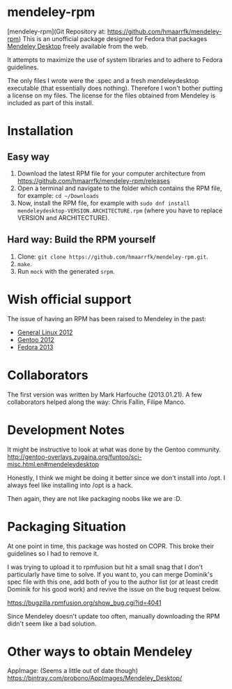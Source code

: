mendeley-rpm
============

[mendeley-rpm](Git Repository at: https://github.com/hmaarrfk/mendeley-rpm)
This is an unofficial package designed for Fedora that packages [Mendeley
Desktop](https://www.mendeley.com/) freely available from the web.

It attempts to maximize the use of system libraries and to adhere to Fedora
guidelines.

The only files I wrote were the .spec and a fresh mendeleydesktop executable
(that essentially does nothing). Therefore I won't bother putting a license on
my files. The license for the files obtained from Mendeley is included as part
of this install.

Installation
============

Easy way
--------

1. Download the latest RPM file for your computer architecture from
   https://github.com/hmaarrfk/mendeley-rpm/releases
2. Open a terminal and navigate to the folder which contains the RPM file, for
   example: `cd ~/Downloads`
3. Now, install the RPM file, for example with `sudo dnf install
   mendeleydesktop-VERSION.ARCHITECTURE.rpm` (where you have to replace
   VERSION and ARCHITECTURE).

Hard way: Build the RPM yourself
--------------------------------

1. Clone: `git clone https://github.com/hmaarrfk/mendeley-rpm.git`.
2. `make`.
3. Run `mock` with the generated `srpm`.

Wish official support
=====================

The issue of having an RPM has been raised to Mendeley in the past:

* [General Linux
  2012](http://support.mendeley.com/customer/portal/questions/567256-linux-make-a-linux-installer)
* [Gentoo
  2012](http://support.mendeley.com/customer/portal/questions/199131-on-distribution-policy-and-download-link)
* [Fedora
  2013](http://support.mendeley.com/customer/portal/questions/758741-packaging-for-fedora)

Collaborators
=============

The first version was written by Mark Harfouche (2013.01.21). A few
collaborators helped along the way: Chris Fallin, Filipe Manco.

Development Notes
=================

It might be instructive to look at what was done by the Gentoo community.
http://gentoo-overlays.zugaina.org/funtoo/sci-misc.html.en#mendeleydesktop

Honestly, I think we might be doing it better since we don't install into /opt.
I always feel like installing into /opt is a hack.

Then again, they are not like packaging noobs like we are :D.

Packaging Situation
===================

At one point in time, this package was hosted on COPR. This broke their
guidelines so I had to remove it.

I was trying to upload it to rpmfusion but hit a small snag that I don't
particularly have time to solve. If you want to, you can merge Dominik's spec
file with this one, add both of you to the author list (or at least credit
Dominik for his good work) and revive the issue on the bug request below.

https://bugzilla.rpmfusion.org/show_bug.cgi?id=4041

Since Mendeley doesn't update too often, manually downloading the RPM didn't
seem like a bad solution.

Other ways to obtain Mendeley
=============================

AppImage: (Seems a little out of date though)
https://bintray.com/probono/AppImages/Mendeley_Desktop/
